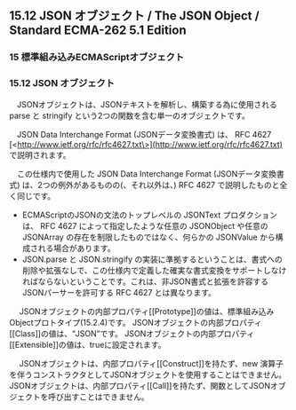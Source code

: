 15.12 JSON オブジェクト / The JSON Object / Standard ECMA-262 5.1 Edition
-------------------------------------------------------------------------

### 15 標準組み込みECMAScriptオブジェクト

### 15.12 JSON オブジェクト

　JSONオブジェクトは、JSONテキストを解析し、構築する為に使用される parse と stringify という2つの関数を含む単一のオブジェクトです。

　JSON Data Interchange Format (JSONデータ変換書式) は、 RFC 4627 [\<http://www.ietf.org/rfc/rfc4627.txt\>](http://www.ietf.org/rfc/rfc4627.txt) で説明されます。

　この仕様内で使用した JSON Data Interchange Format (JSONデータ変換書式) は、2つの例外があるものの(、それ以外は、) RFC 4627 で説明したものと全く同じです。

-   ECMAScriptのJSONの文法のトップレベルの JSONText プロダクションは、 RFC 4627 によって指定したような任意の JSONObject や任意の JSONArray の存在を制限したものではなく、何らかの JSONValue から構成される場合があります。
-   JSON.parse と JSON.stringify の実装に準拠するということは、書式への削除や拡張なしで、この仕様内で定義した確実な書式変換をサポートしなければならないということです。これは、非JSON書式と拡張を許容するJSONパーサーを許可する RFC 4627 とは異なります。

　 JSONオブジェクトの内部プロパティ[[Prototype]]の値は、標準組み込みObjectプロトタイプ(15.2.4)です。 JSONオブジェクトの内部プロパティ[[Class]]の値は、“JSON”です。 JSONオブジェクトの内部プロパティ[[Extensible]]の値は、trueに設定されます。

　 JSONオブジェクトは、内部プロパティ[[Construct]]を持たず、new 演算子を伴うコンストラクタとしてJSONオブジェクトを使用することはできません。 JSONオブジェクトは、内部プロパティ[[Call]]を持たず、関数としてJSONオブジェクトを呼び出すことはできません。
